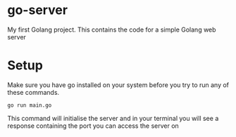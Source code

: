 # go-server
My first Golang project. This contains the code for a simple Golang web server

# Setup
Make sure you have go installed on your system before you try to run any of these commands.

``
go run main.go
``

This command will initialise the server and in your terminal you will see a response containing the port you can access the server on

